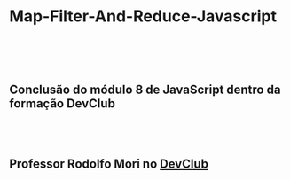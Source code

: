 <h1>Map-Filter-And-Reduce-Javascript<h1>
<br>
<h2>Conclusão do módulo 8 de JavaScript dentro da formação DevClub<h2>
<br>
<h2>Professor Rodolfo Mori no <a href="https://rodolfomori.com.br/devclub">DevClub</a></h2>
